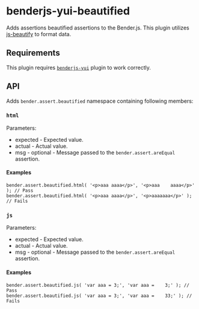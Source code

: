 
# benderjs-yui-beautified

Adds assertions beautified assertions to the Bender.js. This plugin utilizes [js-beautify](https://www.npmjs.com/package/js-beautify) to format data.

## Requirements

This plugin requires [`benderjs-yui`](https://www.npmjs.com/package/benderjs-yui) plugin to work correctly.

## API

Adds `bender.assert.beautified` namespace containing following members:

### `html`

Parameters:

* expected - Expected value.
* actual - Actual value.
* msg - optional - Message passed to the `bender.assert.areEqual` assertion.

#### Examples

```
bender.assert.beautified.html( '<p>aaa aaaa</p>', '<p>aaa    aaaa</p>' ); // Pass
bender.assert.beautified.html( '<p>aaa aaaa</p>', '<p>aaaaaaa</p>' ); // Fails
```

### `js`

Parameters:

* expected - Expected value.
* actual - Actual value.
* msg - optional - Message passed to the `bender.assert.areEqual` assertion.

#### Examples

```
bender.assert.beautified.js( 'var aaa = 3;', 'var aaa =    3;' ); // Pass
bender.assert.beautified.js( 'var aaa = 3;', 'var aaa =    33;' ); // Fails
```
